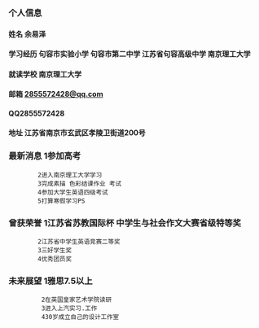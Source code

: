 ### 个人信息
#### 姓名 余易泽
#### 学习经历 句容市实验小学 句容市第二中学 江苏省句容高级中学 南京理工大学
#### 就读学校 南京理工大学
#### 邮箱 2855572428@qq.com
#### QQ2855572428
#### 地址 江苏省南京市玄武区孝陵卫街道200号
### 最新消息 1参加高考
            2进入南京理工大学学习
            3完成素描 色彩结课作业 考试
            4参加大学生英语四级考试
            5打算寒假学习PS

### 曾获荣誉 1江苏省苏教国际杯 中学生与社会作文大赛省级特等奖
            2江苏省中学生英语竞赛二等奖
            3三好学生奖
            4优秀团员奖
### 未来展望 1雅思7.5以上
             2在英国皇家艺术学院读研
             3进入上汽实习.工作
             430岁成立自己的设计工作室
             
